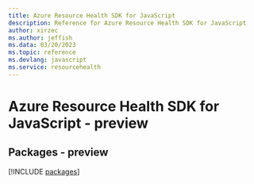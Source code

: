 ```yaml
---
title: Azure Resource Health SDK for JavaScript
description: Reference for Azure Resource Health SDK for JavaScript
author: xirzec
ms.author: jeffish
ms.data: 03/20/2023
ms.topic: reference
ms.devlang: javascript
ms.service: resourcehealth
---
```

# Azure Resource Health SDK for JavaScript - preview
## Packages - preview
[!INCLUDE [packages](resource-health-index.md)]